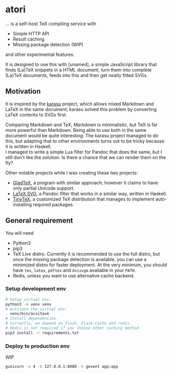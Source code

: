 # atori

… is a self-host TeX compiling service with 

  - Simple HTTP API
  - Result caching
  - Missing package detection (WIP)

and other experimental features.

It is designed to use this with [unamed], a simple JavaScript library that 
finds (La)TeX snippets in a HTML document, turn them into complete (La)TeX 
documents, feeds into this and then get neatly fitted SVGs.

## Motivation

It is inspired by the [karasu][ref-1] project, which allows mixed Markdown and 
LaTeX in the same document; karasu solved this problem by converting LaTeX 
contents to SVGs first. 

[ref-1]: https://github.com/Krasjet/karasu

Comparing Markdown and TeX, Markdown is minimalistic, but TeX is far more 
powerful than Markdown. Being able to use both in the same document would be 
quite interesting. The karasu project managed to do this, but adapting that to 
other environments turns out to be tricky because it is written in Haskell.  
I managed to write a simple Lua filter for Pandoc that does the same, but I 
still don't like the solution. Is there a chance that we can render them on 
the fly?

Other notable projects while I was creating these two projects:

  - [GladTeX][ref-2], a program with similar approach; however it claims to 
    have only partial Unicode support.
  - [LaTeX SVG][ref-3], a Pandoc filter that works in a similar way, written in 
    Haskell.
  - [TinyTeX][ref-4], a customized TeX distribution that manages to implement 
    auto-installing required packages.

[ref-2]: https://github.com/humenda/GladTeX
[ref-3]: https://github.com/phadej/latex-svg
[ref-4]: https://github.com/yihui/tinytex

## General requirement

You will need

  - Python3
  - pip3
  - TeX Live distro. Currently it is recommended to use the full distro, but 
    once the missing package detection is available, you can use a minimized 
    distro for faster deployment. At the very minimum, you should have `tex`, 
    `latex`, `pdftex` and `dvisvgm` available in your `PATH`.
  - Redis, unless you want to use alternative cache backend.

### Setup development env

```bash
# Setup virtual env.
python3 -m venv venv
# Activate the virtual env.
. venv/bin/acvitave
# Install dependencies. 
# Currently, we depend on Flask, Flask-Cache and redis.
# Redis is not required if you choose other caching method.
pip3 install -r requirements.txt
```

### Deploy to production env

WIP

```bash
gunicorn -w 4 -b 127.0.0.1:8080 -k gevent app:app
```
